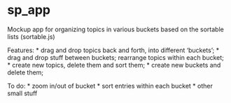 # sp_app
Mockup app for organizing topics in various buckets based on the
sortable lists (sortable.js)

Features:
	* drag and drop topics back and forth, into different ‘buckets’;
	* drag and drop stuff between buckets; rearrange topics within each bucket;
	* create new topics, delete them and sort them;
	* create new buckets and delete them;

To do:
	* zoom in/out of bucket
	* sort  entries within each bucket
	* other small stuff